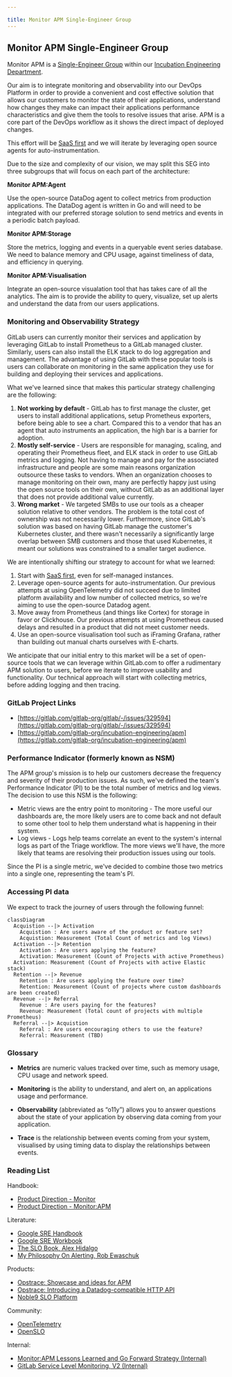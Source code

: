 ```yaml
---

title: Monitor APM Single-Engineer Group
---
```








## Monitor APM Single-Engineer Group

Monitor APM is a [Single-Engineer Group](/handbook/company/structure/#single-engineer-groups) within our [Incubation Engineering Department](/handbook/engineering/development/incubation/).

Our aim is to integrate monitoring and observability into our DevOps Platform in order to provide a convenient and cost effective solution that allows our customers to monitor the state of their applications, understand how changes they make can impact their applications performance characteristics and give them the tools to resolve issues that arise.  APM is a core part of the DevOps workflow as it shows the direct impact of deployed changes.

This effort will be [SaaS first](https://about.gitlab.com/direction/#saas-first) and we will iterate by leveraging open source agents for auto-instrumentation.

Due to the size and complexity of our vision, we may split this SEG into three subgroups that will focus on each part of the architecture:

**Monitor APM:Agent**

Use the open-source DataDog agent to collect metrics from production applications.  The DataDog agent is written in Go and will need to be integrated with our preferred storage solution to send metrics and events in a periodic batch payload. 

**Monitor APM:Storage**

Store the metrics, logging and events in a queryable event series database.  We need to balance memory and CPU usage, against timeliness of data, and efficiency in querying.

**Monitor APM:Visualisation**

Integrate an open-source visualation tool that has takes care of all the analytics.  The aim is to provide the ability to query, visualize, set up alerts and understand the data from our users applications.

### Monitoring and Observability Strategy
GitLab users can currently monitor their services and application by leveraging GitLab to install Prometheus to a GitLab managed cluster. Similarly, users can also install the ELK stack to do log aggregation and management. The advantage of using GitLab with these popular tools is users can collaborate on monitoring in the same application they use for building and deploying their services and applications.

What we've learned since that makes this particular strategy challenging are the following:

1. **Not working by default** - GitLab has to first manage the cluster, get users to install additional applications, setup Prometheus exporters, before being able to see a chart. Compared this to a vendor that has an agent that auto instruments an application, the high bar is a barrier for adoption.
1. **Mostly self-service** - Users are responsible for managing, scaling, and operating their Prometheus fleet, and ELK stack in order to use GitLab metrics and logging. Not having to manage and pay for the associated infrastructure and people are some main reasons organization outsource these tasks to vendors. When an organization chooses to manage monitoring on their own, many are perfectly happy just using the open source tools on their own, without GitLab as an additional layer that does not provide additional value currently.
1. **Wrong market** - We targeted SMBs to use our tools as a cheaper solution relative to other vendors. The problem is the total cost of ownership was not necessarily lower. Furthermore, since GitLab's solution was based on having GitLab manage the customer's Kubernetes cluster, and there wasn't necessarily a significantly large overlap between SMB customers and those that used Kubernetes, it meant our solutions was constrained to a smaller target audience.

We are intentionally shifting our strategy to account for what we learned:

1. Start with [SaaS first](https://about.gitlab.com/direction/#saas-first), even for self-managed instances. 
1. Leverage open-source agents for auto-instrumentation. Our previous attempts at using OpenTelemetry did not succeed due to limited platform availability and low number of collected metrics, so we're aiming to use the open-source Datadog agent.
1. Move away from Prometheus (and things like Cortex) for storage in favor or Clickhouse.  Our previous attempts at using Prometheus caused delays and resulted in a product that did not meet customer needs.
1. Use an open-source visualisation tool such as iFraming Grafana, rather than building out manual charts ourselves with E-charts.

We anticipate that our initial entry to this market will be a set of open-source tools that we can leverage within GitLab.com to offer a rudimentary APM solution to users, before we iterate to improve usability and functionality.  Our technical approach will start with collecting metrics, before adding logging and then tracing.

### GitLab Project Links

- [https://gitlab.com/gitlab-org/gitlab/-/issues/329594](https://gitlab.com/gitlab-org/gitlab/-/issues/329594)
- [https://gitlab.com/gitlab-org/incubation-engineering/apm](https://gitlab.com/gitlab-org/incubation-engineering/apm)

### Performance Indicator (formerly known as NSM)

The APM group's mission is to help our customers decrease the frequency and severity of their production issues. As such, we've defined the team's Performance Indicator (PI) to be the total number of metrics and log views. The decision to use this NSM is the following:

- Metric views are the entry point to monitoring - The more useful our dashboards are, the more likely users are to come back and not default to some other tool to help them understand what is happening in their system.
- Log views - Logs help teams correlate an event to the system's internal logs as part of the Triage workflow. The more views we'll have, the more likely that teams are resolving their production issues using our tools.

Since the PI is a single metric, we've decided to combine those two metrics into a single one, representing the team's PI.

### Accessing PI data

We expect to track the journey of users through the following funnel:

``` mermaid
classDiagram
  Acquistion --|> Activation
	Acquistion : Are users aware of the product or feature set?
	Acquistion: Measurement (Total Count of metrics and log Views)
  Activation --|> Retention
	Activation : Are users applying the feature?
	Activation: Measurement (Count of Projects with active Prometheus)
  Activation: Measurement (Count of Projects with active Elastic stack)
  Retention --|> Revenue
	Retention : Are users applying the feature over time?
	Retention: Measurement (Count of projects where custom dashboards are been created)
  Revenue --|> Referral
	Revenue : Are users paying for the features?
	Revenue: Measurement (Total count of projects with multiple Prometheus)
  Referral --|> Acquistion
	Referral : Are users encouraging others to use the feature?
	Referral: Measurement (TBD)
```

### Glossary

* **Metrics** are numeric values tracked over time, such as memory usage, CPU usage and network speed.

* **Monitoring** is the ability to understand, and alert on, an applications usage and performance.

* **Observability** (abbreviated as “o11y”) allows you to answer questions about the state of your application by observing data coming from your application.

* **Trace** is the relationship between events coming from your system, visualised by using timing data to display the relationships between events.

### Reading List

Handbook:
* [Product Direction - Monitor](https://about.gitlab.com/direction/monitor/)
* [Product Direction - Monitor:APM](https://about.gitlab.com/direction/monitor/observability/)

Literature:
* [Google SRE Handbook](https://sre.google/sre-book/table-of-contents/)
* [Google SRE Workbook](https://sre.google/workbook/table-of-contents/)
* [The SLO Book, Alex Hidalgo](https://www.alex-hidalgo.com/the-slo-book)
* [My Philosophy On Alerting, Rob Ewaschuk](https://docs.google.com/document/d/199PqyG3UsyXlwieHaqbGiWVa8eMWi8zzAn0YfcApr8Q)

Products:
* [Opstrace: Showcase and ideas for APM](https://docs.google.com/document/d/1pksrG344JyXWcJ9zgKJ6gl6fe6bLGsi6FPEsFrFf078/edit)
* [Opstrace: Introducing a Datadog-compatible HTTP API](https://opstrace.com/blog/introducing-datadog-compatible-http-api)
* [Noble9 SLO Platform](https://nobl9.com/platform/)

Community:
* [OpenTelemetry](https://opentelemetry.io/)
* [OpenSLO](https://openslo.com/)

Internal:
* [Monitor:APM Lessons Learned and Go Forward Strategy (Internal)](https://docs.google.com/presentation/d/1Iw79oaSZg1OVAmubIhXQZOAsKd_snxKUXrLCjSsawzs)
* [GitLab Service Level Monitoring, V2 (Internal)](https://docs.google.com/document/d/1MwhjrrEAL52DzFR22fnDtjNGTgCayBbJuPI78nt1020)

